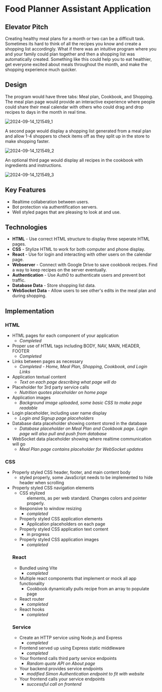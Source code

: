 # Food Planner Assistant Application
## Elevator Pitch
Creating healthy meal plans for a month or two can be a difficult task. Sometimes its hard to think of all the recipes you know and create a shopping list accordingly. What if there was an intuitive program where you and your family could plan together and then a shopping list was automatically created. Something like this could help you to eat healthier, get everyone excited about meals throughout the month, and make the shopping experience much quicker. 

## Design
The program would have three tabs: Meal plan, Cookbook, and Shopping. The meal plan page would provide an interactive experience where people could share their meal calendar with others who could drag and drop recipes to days in the month in real time. 

![2024-09-14_121549_1](https://github.com/user-attachments/assets/ed0a8729-2f9d-4ecb-a44f-5516aa7dbc04)

A second page would display a shopping list generated from a meal plan and allow 1-4 shoppers to check items off as they split up in the store to make shopping faster.

![2024-09-14_121549_2](https://github.com/user-attachments/assets/a814d97d-d066-4d6e-8f57-3489ff10c5f1)

An optional third page would display all recipes in the cookbook with ingredients and instructions.

![2024-09-14_121549_3](https://github.com/user-attachments/assets/9cadd08d-15f6-4a4f-9660-c9788155ac3b)

## Key Features
- Realtime collaberation between users.
- Bot protection via authentification servers.
- Well styled pages that are pleasing to look at and use.

## Technologies

- **HTML** - Use correct HTML structure to display three seperate HTML pages.
- **CSS** - Stylize HTML to work for both computer and phone display.
- **React** - Use for login and interacting with other users on the calendar page.
- **Webserver** - Connect with Google Drive to save cookbook recipes. Find a way to keep recipes on the server eventually. 
- **Authentication** - Use Auth0 to authenticate users and prevent bot traffic.
- **Database Data** - Store shopping list data.
- **WebSocket Data** - Allow users to see other's edits in the meal plan and during shopping.


## Implementation 
### HTML
- HTML pages for each component of your application
  - *Completed*
- Proper use of HTML tags including BODY, NAV, MAIN, HEADER, FOOTER
  - *Completed*
- Links between pages as necessary
  - *Completed - Home, Meal Plan, Shopping, Cookbook, and Login Links*
- Application textual content
  - *Text on each page describing what page will do*
- Placeholder for 3rd party service calls
  - *Nutrition quotes placeholder on home page*
- Application images
  - *Background image uploaded, some basic CSS to make page readable*
- Login placeholder, including user name display
  - *Login and Signup page placeholders*
- Database data placeholder showing content stored in the database
  - *Database placeholder on Meal Plan and Cookbook page. Login page will also pull and push from database*
- WebSocket data placeholder showing where realtime communication will go
  - *Meal Plan page contains placeholder for WebSocket updates*
 
### CSS

- Properly styled CSS header, footer, and main content body
  - styled properly, some JavaScript needs to be implemented to hide header when scrolling
- Properly styled CSS navigation elements
  - CSS stylized <ul> elements, as per web standard. Changes colors and pointer properly.
- Responsive to window resizing
  - *completed*
- Properly styled CSS application elements
  - Application placeholders on each page
- Properly styled CSS application text content
  - in progress
- Properly styled CSS application images
  - *completed*

### React

- Bundled using Vite
  - *completed*
- Multiple react components that implement or mock all app functionality
  - Cookbook dynamically pulls recipe from an array to populate page
- React router
  - *completed*
- React hooks
  - *completed*

### Service
- Create an HTTP service using Node.js and Express
  - *completed*
- Frontend served up using Express static middleware
  - *completed*
- Your frontend calls third party service endpoints
  - *Random quote API on About page*
- Your backend provides service endpoints
  - *modified Simon Authentication endpoint to fit with website*
- Your frontend calls your service endpoints
  - *successful call on frontend*
